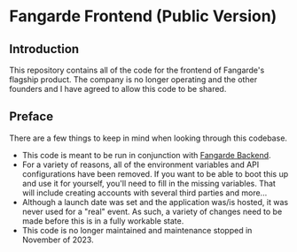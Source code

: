 # Fangarde Frontend (Public Version)

## Introduction
This repository contains all of the code for the frontend of Fangarde's flagship product. The company is no longer operating and the other founders and I have agreed to allow this code to be shared.

## Preface
There are a few things to keep in mind when looking through this codebase.

- This code is meant to be run in conjunction with [Fangarde Backend](https://github.com/JHau21/fangarde_backend).
- For a variety of reasons, all of the environment variables and API configurations have been removed. If you want to be able to boot this up and use it for yourself, you'll need to fill in the missing variables. That will include creating accounts with several third parties and more...
- Although a launch date was set and the application was/is hosted, it was never used for a "real" event. As such, a variety of changes need to be made before this is in a fully workable state.
- This code is no longer maintained and maintenance stopped in November of 2023.
